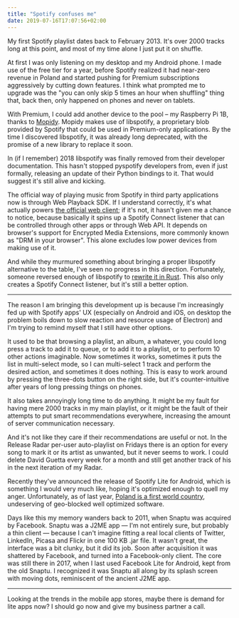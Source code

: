 ```yaml
---
title: "Spotify confuses me"
date: 2019-07-16T17:07:56+02:00
---
```




My first Spotify playlist dates back to February 2013. It's over 2000 tracks long at this point, and most of my time alone I just put it on shuffle.

At first I was only listening on my desktop and my Android phone. I made use of the free tier for a year, before Spotify realized it had near-zero revenue in Poland and started pushing for Premium subscriptions aggressively by cutting down features. I think what prompted me to upgrade was the "you can only skip 5 times an hour when shuffling" thing that, back then, only happened on phones and never on tablets.

With Premium, I could add another device to the pool – my Raspberry Pi 1B, thanks to [Mopidy](https://mopidy.com). Mopidy makes use of libspotify, a proprietary blob provided by Spotify that could be used in Premium-only applications. By the time I discovered libspotify, it was already long deprecated, with the promise of a new library to replace it soon.

In (if I remember) 2018 libspotify was finally removed from their developer documentation. This hasn't stopped pyspotify developers from, even if just formally, releasing an update of their Python bindings to it. That would suggest it's still alive and kicking.

The official way of playing music from Spotify in third party applications now is through Web Playback SDK. If I understand correctly, it's what actually powers [the official web client](https://open.spotify.com); if it's not, it hasn't given me a chance to notice, because basically it spins up a Spotify Connect listener that can be controlled through other apps or through Web API. It depends on browser's support for Encrypted Media Extensions, more commonly known as "DRM in your browser". This alone excludes low power devices from making use of it.

And while they murmured something about bringing a proper libspotify alternative to the table, I've seen no progress in this direction. Fortunately, someone reversed enough of libspotify to [rewrite it in Rust](https://github.com/librespot-org/librespot). This also only creates a Spotify Connect listener, but it's still a better option.

---

The reason I am bringing this development up is because I'm increasingly fed up with Spotify apps' UX (especially on Android and iOS, on desktop the problem boils down to slow reaction and resource usage of Electron) and I'm trying to remind myself that I still have other options.

It used to be that browsing a playlist, an album, a whatever, you could long press a track to add it to queue, or to add it to a playlist, or to perform 10 other actions imaginable. Now sometimes it works, sometimes it puts the list in multi-select mode, so I can multi-select 1 track and perform the desired action, and sometimes it does nothing. This is easy to work around by pressing the three-dots button on the right side, but it's counter-intuitive after years of long pressing things on phones.

It also takes annoyingly long time to do anything. It might be my fault for having mere 2000 tracks in my main playlist, or it might be the fault of their attempts to put smart recommendations everywhere, increasing the amount of server communication necessary.

And it's not like they care if their recommendations are useful or not. In the Release Radar per-user auto-playlist on Fridays there is an option for every song to mark it or its artist as unwanted, but it never seems to work. I could delete David Guetta every week for a month and still get another track of his in the next iteration of my Radar.

Recently they've announced the release of Spotify Lite for Android, which is something I would very much like, hoping it's optimized enough to quell my anger. Unfortunately, as of last year, [Poland is a first world country](https://www.telegraph.co.uk/business/2018/09/24/poland-becomes-first-country-former-soviet-bloc-ranked-developed/), undeserving of geo-blocked well optimized software.

Days like this my memory wanders back to 2011, when Snaptu was acquired by Facebook. Snaptu was a J2ME app — I'm not entirely sure, but probably a thin client — because I can't imagine fitting a real local clients of Twitter, LinkedIn, Picasa and Flickr in one 100 KB .jar file. It wasn't great, the interface was a bit clunky, but it did its job. Soon after acquisition it was shattered by Facebook, and turned into a Facebook-only client. The core was still there in 2017, when I last used Facebook Lite for Android, kept from the old Snaptu. I recognized it was Snaptu all along by its splash screen with moving dots, reminiscent of the ancient J2ME app.

---

Looking at the trends in the mobile app stores, maybe there is demand for lite apps now? I should go now and give my business partner a call.